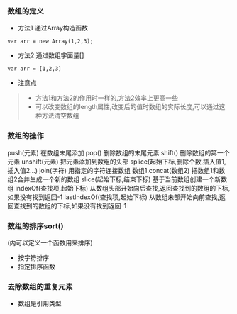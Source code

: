 ### 数组的定义
* 方法1 通过Array构造函数
```
var arr = new Array(1,2,3);
```

* 方法2 通过数组字面量[]
```
var arr = [1,2,3]
```
* 注意点

> * 方法1和方法2的作用时一样的,方法2效率上更高一些 
> * 可以改变数组的length属性,改变后的值时数组的实际长度,可以通过这种方法清空数组

### 数组的操作

push(元素) 在数组末尾添加
pop()  删除数组的末尾元素
shift() 删除数组的第一个元素
unshift(元素) 把元素添加到数组的头部
splice(起始下标,删除个数,插入值1,插入值2...)
join(字符) 用指定的字符连接数组
数组1.concat(数组2) 把数组1和数组2合并生成一个新的数组
slice(起始下标,结束下标) 基于当前数组创建一个新数组
indexOf(查找项,起始下标) 从数组头部开始向后查找,返回查找到的数组的下标,如果没有找到返回-1
lastIndexOf(查找项,起始下标) 从数组未部开始向前查找,返回查找到的数组的下标,如果没有找到返回-1


### 数组的排序sort()
(内可以定义一个函数用来排序)
* 按字符排序
* 指定排序函数

### 去除数组的重复元素
* 数组是引用类型
